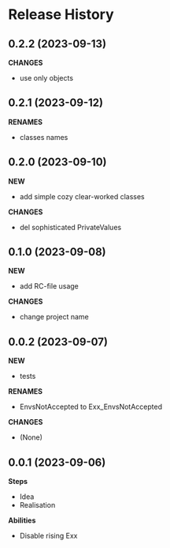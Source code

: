 Release History
===============

0.2.2 (2023-09-13)
-------------------
**CHANGES**
- use only objects

0.2.1 (2023-09-12)
-------------------
**RENAMES**
- classes names

0.2.0 (2023-09-10)
-------------------
**NEW**
- add simple cozy clear-worked classes

**CHANGES**
- del sophisticated PrivateValues

0.1.0 (2023-09-08)
-------------------
**NEW**
- add RC-file usage

**CHANGES**
- change project name 

0.0.2 (2023-09-07)
-------------------
**NEW**
- tests

**RENAMES**
- EnvsNotAccepted to Exx_EnvsNotAccepted

**CHANGES**
- (None)

0.0.1 (2023-09-06)
-------------------
**Steps**
- Idea
- Realisation

**Abilities**
- Disable rising Exx 
